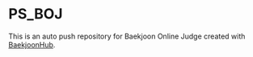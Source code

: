 # PS_BOJ
This is an auto push repository for Baekjoon Online Judge created with [BaekjoonHub](https://github.com/BaekjoonHub/BaekjoonHub).
